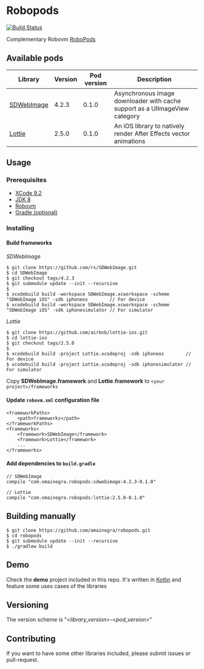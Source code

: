 # Robopods

[![Build Status](https://travis-ci.org/omainegra/robopods.svg?branch=master)](https://travis-ci.org/omainegra/robopods)

Complementary Robovm [RoboPods](https://github.com/mobivm/robovm-robopods)

## Available pods

| Library                                          | Version | Pod version | Description                |
|--------------------------------------------------|---------|-------------|----------------------------|
| [SDWebImage](https://github.com/rs/SDWebImage)   | 4.2.3   | 0.1.0       | Asynchronous image downloader with cache support as a UIImageView category        |
| [Lottie](https://github.com/airbnb/lottie-ios)   | 2.5.0   | 0.1.0       | An iOS library to natively render After Effects vector animations        |

## Usage

### Prerequisites

* [XCode 9.2](https://developer.apple.com/xcode/)
* [JDK 8](http://www.oracle.com/technetwork/java/javase/downloads/)
* [Robovm](https://github.com/MobiVM/robovm)
* [Gradle (optional)](https://gradle.org/install/)

### Installing

#### Build frameworks

*SDWebImage*
```
$ git clone https://github.com/rs/SDWebImage.git
$ cd SDWebImage
$ git checkout tags/4.2.3
$ git submodule update --init --recursive
$
$ xcodebuild build -workspace SDWebImage.xcworkspace -scheme "SDWebImage iOS" -sdk iphoneos        // For device
$ xcodebuild build -workspace SDWebImage.xcworkspace -scheme "SDWebImage iOS" -sdk iphonesimulator // For simulator
```

*Lottie*
```
$ git clone https://github.com/airbnb/lottie-ios.git
$ cd lottie-ios
$ git checkout tags/2.5.0
$
$ xcodebuild build -project Lottie.xcodeproj -sdk iphoneos        // For device
$ xcodebuild build -project Lottie.xcodeproj -sdk iphonesimulator // For simulator
```

Copy **SDWebImage.framework** and **Lottie.framework** to `<your project>/frameworks`

#### Update `robovm.xml` configuration file
```
<frameworkPaths>
    <path>frameworks</path>
</frameworkPaths>
<frameworks>
    <framework>SDWebImage</framework>
    <framework>Lottie</framework>
    ...
</frameworks>
```

#### Add dependencies to `build.gradle`

```
// SDWebImage
compile "com.omainegra.robopods:sdwebimage:4.2.3-0.1.0"

// Lottie
compile "com.omainegra.robopods:lottie:2.5.0-0.1.0"
```

## Building manually
```
$ git clone https://github.com/omainegra/robopods.git
$ cd robopods
$ git submodule update --init --recursive
$ ./gradlew build
```

## Demo

Check the **demo** project included in this repo. It's written in [Kotlin](https://kotlinlang.org/) and feature some uses cases of the libraries

## Versioning

The version scheme is "*<library_version>*-*<pod_version>*"

## Contributing

If you want to have some other libraries included, please submit issues or pull-request.
